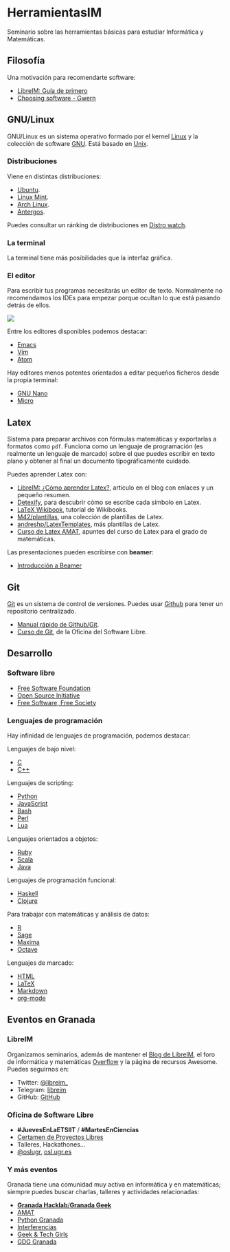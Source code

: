 # HerramientasIM

Seminario sobre las herramientas básicas para estudiar Informática y 
Matemáticas.

## Filosofía

Una motivación para recomendarte software:

 - [LibreIM: Guía de primero](http://tux.ugr.es/dgiim/blog/2015/09/10/primero/)
 - [Choosing software - Gwern](http://www.gwern.net/Choosing%20Software)

## GNU/Linux

GNU/Linux es un sistema operativo formado por el kernel 
[Linux](https://en.wikipedia.org/wiki/Linux_kernel) y la colección de
software [GNU](https://en.wikipedia.org/wiki/GNU). Está basado en
[Unix](https://es.wikipedia.org/wiki/Unix-like).

### Distribuciones

Viene en distintas distribuciones:

 - [Ubuntu](https://www.ubuntu.com/).
 - [Linux Mint](https://www.linuxmint.com/).
 - [Arch Linux](https://www.archlinux.org/).
 - [Antergos](https://antergos.com/).
 
Puedes consultar un ránking de distribuciones en 
[Distro watch](http://distrowatch.com/).

### La terminal

La terminal tiene más posibilidades que la interfaz gráfica.

### El editor

Para escribir tus programas necesitarás un editor de texto. Normalmente no
recomendamos los IDEs para empezar porque ocultan lo que está pasando detrás de
ellos.

![](http://imgs.xkcd.com/comics/real_programmers.png)

Entre los editores disponibles podemos destacar:

 - [Emacs](https://www.gnu.org/software/emacs/)
 - [Vim](http://www.vim.org/)
 - [Atom](https://atom.io/)

Hay editores menos potentes orientados a editar pequeños ficheros desde la
propia terminal:

 - [GNU Nano](https://www.nano-editor.org/)
 - [Micro](https://github.com/zyedidia/micro)

## Latex

Sistema para preparar archivos con fórmulas matemáticas y exportarlas a 
formatos como `pdf`. Funciona como un lenguaje de programación (es realmente
un lenguaje de marcado) sobre el que puedes escribir en texto plano y obtener
al final un documento tipográficamente cuidado.

Puedes aprender Latex con:

 - [LibreIM: ¿Cómo aprender Latex?](http://tux.ugr.es/dgiim/blog/2015/03/14/latex/), artículo en el blog con enlaces y un pequeño resumen.
 - [Detexify](http://detexify.kirelabs.org/classify.html), para descubrir cómo se escribe cada símbolo en Latex.
 - [LaTeX Wikibook](https://en.wikibooks.org/wiki/LaTeX), tutorial de Wikibooks.
 - [M42/plantillas](https://github.com/M42/plantillas), una colección de plantillas de Latex.
 - [andreshp/LatexTemplates](https://github.com/andreshp/LatexTemplates), más plantillas de Latex.
 - [Curso de Latex AMAT](https://github.com/pedritomelenas/Curso-LaTeX-AMAT), apuntes del curso de Latex para el grado de matemáticas.

Las presentaciones pueden escribirse con **beamer**:

 - [Introducción a Beamer](http://tux.ugr.es/dgiim/blog/2015/03/14/intro-beamer/)

## Git

[Git](https://git-scm.com/) 
es un sistema de control de versiones. Puedes usar 
[Github](https://github.com/) para tener un repositorio centralizado.

 - [Manual rápido de Github/Git](http://tux.ugr.es/dgiim/blog/2014/02/23/manualgit/).
 - [Curso de Git](https://github.com/oslugr/curso-git), de la Oficina del Software Libre.

## Desarrollo
### Software libre

 - [Free Software Foundation](https://fsf.org/)
 - [Open Source Initiative](https://opensource.org/)
 - [Free Software, Free Society](https://www.gnu.org/doc/fsfs3-hardcover.pdf)

### Lenguajes de programación

Hay infinidad de lenguajes de programación, podemos destacar:

Lenguajes de bajo nivel: 

 - [C](https://en.wikipedia.org/wiki/C_%28programming_language%29)
 - [C++](https://en.wikipedia.org/wiki/C%2B%2B)

Lenguajes de scripting:

 - [Python](https://www.python.org/)
 - [JavaScript](https://en.wikipedia.org/wiki/JavaScript)
 - [Bash](https://en.wikipedia.org/wiki/Bash_(Unix_shell))
 - [Perl](https://www.perl.org/)
 - [Lua](http://www.lua.org/)

Lenguajes orientados a objetos:

 - [Ruby](https://www.ruby-lang.org/en/)
 - [Scala](https://en.wikipedia.org/wiki/Scala)
 - [Java](https://go.java/index.html?intcmp=gojava-banner-java-com)

Lenguajes de programación funcional:

 - [Haskell](https://en.wikipedia.org/wiki/Haskell_(programming_language))
 - [Clojure](https://en.wikipedia.org/wiki/Clojure)

Para trabajar con matemáticas y análisis de datos:

 - [R](https://www.r-project.org/)
 - [Sage](http://www.sagemath.org/)
 - [Maxima](https://en.wikipedia.org/wiki/Maxima_(software))
 - [Octave](https://www.gnu.org/software/octave/)

Lenguajes de marcado:

 - [HTML](https://en.wikipedia.org/wiki/HTML)
 - [LaTeX](https://www.latex-project.org/)
 - [Markdown](http://daringfireball.net/projects/markdown/)
 - [org-mode](http://orgmode.org/)

## Eventos en Granada

### LibreIM

Organizamos seminarios, además de mantener el 
[Blog de LibreIM](https://tux.ugr.es/dgiim/blog), el foro de
informática y matemáticas [Overflow](https://tux.ugr.es/dgiim/overflow) y la 
página de recursos Awesome. Puedes seguirnos en:

 - Twitter: [\@libreim_](https://twitter.com/libreim_)
 - Telegram: [libreim](https://web.telegram.org/#/im?p=@libreim)
 - GitHub: [GitHub](https://github.com/libreim)

### Oficina de Software Libre

* **#JuevesEnLaETSIIT** / **#MartesEnCiencias**
* [Certamen de Proyectos Libres](http://osl.ugr.es/bases-de-los-premios-a-proyectos-libres-de-la-ugr/)
* Talleres, Hackathones...
* [\@oslugr](https://twitter.com/oslugr), [osl.ugr.es](http://osl.ugr.es)

### Y más eventos

Granada tiene una comunidad muy activa en informática y en matemáticas; siempre
puedes buscar charlas, talleres y actividades relacionadas:

 - [**Granada Hacklab**/**Granada Geek**](http://www.meetup.com/Granada-Geek/events/234830860/)
 - [AMAT](http://www.ugr.es/~amat)
 - [Python Granada](http://www.python-granada.es/)
 - [Interferencias](http://interferenciasenlared.tumblr.com/)
 - [Geek & Tech Girls](https://twitter.com/geekandtechgirl)
 - [GDG Granada](http://gdggranada.com/)
